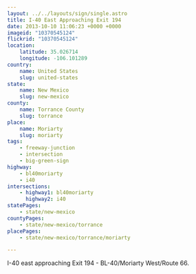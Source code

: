 ```yaml
---
layout: ../../layouts/sign/single.astro
title: I-40 East Approaching Exit 194
date: 2013-10-10 11:06:23 +0000 +0000
imageid: "10370545124"
flickrid: "10370545124"
location:
    latitude: 35.026714
    longitude: -106.101289
country:
    name: United States
    slug: united-states
state:
    name: New Mexico
    slug: new-mexico
county:
    name: Torrance County
    slug: torrance
place:
    name: Moriarty
    slug: moriarty
tags:
    - freeway-junction
    - intersection
    - big-green-sign
highway:
    - bl40moriarty
    - i40
intersections:
    - highway1: bl40moriarty
      highway2: i40
statePages:
    - state/new-mexico
countyPages:
    - state/new-mexico/torrance
placePages:
    - state/new-mexico/torrance/moriarty

---
```

I-40 east approaching Exit 194 - BL-40/Moriarty West/Route 66.